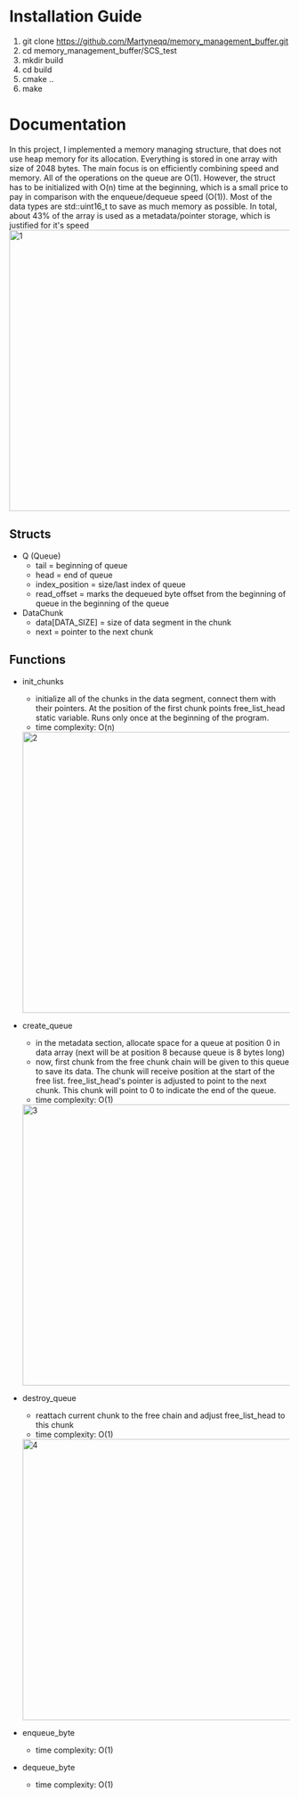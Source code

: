 # Installation Guide
1. git clone https://github.com/Martyneqq/memory_management_buffer.git
2. cd memory_management_buffer/SCS_test
4. mkdir build
5. cd build
6. cmake ..
7. make

# Documentation
In this project, I implemented a memory managing structure, that does not use heap memory for its allocation. Everything is stored in one array with size of 2048 bytes. The main focus is on efficiently combining speed and memory. All of the operations on the queue are O(1). However, the struct has to be initialized with O(n) time at the beginning, which is a small price to pay in comparison with the enqueue/dequeue speed (O(1)). Most of the data types are std::uint16_t to save as much memory as possible. In total, about 43% of the array is used as a metadata/pointer storage, which is justified for it's speed
<img width="2192" height="504" alt="1" src="https://github.com/user-attachments/assets/9a86a6bd-a6a1-47ef-a0c4-364d522301a7" />

## Structs
+ Q (Queue)
  - tail = beginning of queue
  - head = end of queue
  - index_position = size/last index of queue
  - read_offset = marks the dequeued byte offset from the beginning of queue in the beginning of the queue
+ DataChunk
  - data[DATA_SIZE] = size of data segment in the chunk
  - next = pointer to the next chunk

## Functions
+ init_chunks
  - initialize all of the chunks in the data segment, connect them with their pointers. At the position of the first chunk points free_list_head static variable. Runs only once at the beginning of the program.
  - time complexity: O(n)
  <img width="2192" height="504" alt="2" src="https://github.com/user-attachments/assets/27be06a9-79f5-47d2-b752-79f384dad405" />

+ create_queue
  - in the metadata section, allocate space for a queue at position 0 in data array (next will be at position 8 because queue is 8 bytes long)
  - now, first chunk from the free chunk chain will be given to this queue to save its data. The chunk will receive position at the start of the free list. free_list_head's pointer is adjusted to point to the next chunk. This chunk will point to 0 to indicate the end of the queue.
  - time complexity: O(1)
  <img width="2192" height="504" alt="3" src="https://github.com/user-attachments/assets/0621a86d-1671-4990-af61-84993a61f970" />

+ destroy_queue
  - reattach current chunk to the free chain and adjust free_list_head to this chunk
  - time complexity: O(1)
  <img width="2192" height="504" alt="4" src="https://github.com/user-attachments/assets/a8c2939b-d84f-4314-a2cf-19864db7139e" />

+ enqueue_byte
  - time complexity: O(1)
  
+ dequeue_byte
  - time complexity: O(1)

